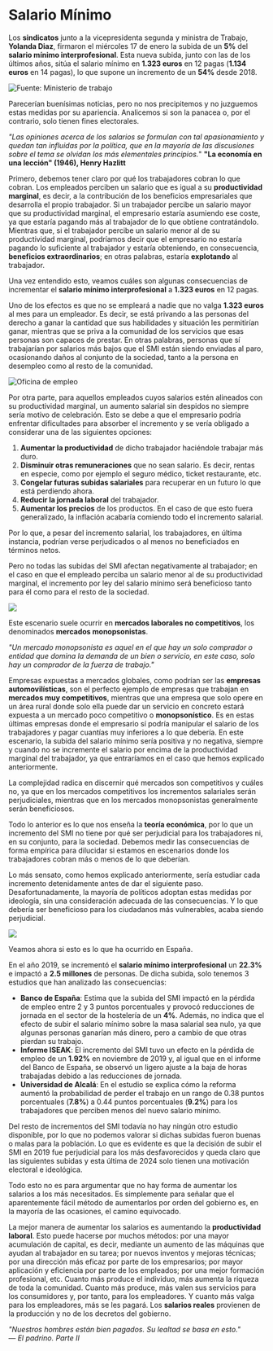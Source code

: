 # Salario Mínimo

Los **sindicatos** junto a la vicepresidenta segunda y ministra de Trabajo, **Yolanda Diaz**, firmaron el miércoles 17 de enero la subida de un **5%** del **salario mínimo interprofesional**. Esta nueva subida, junto con las de los últimos años, sitúa el salario mínimo en **1.323 euros** en 12 pagas (**1.134 euros** en 14 pagas), lo que supone un incremento de un **54%** desde 2018.

![Fuente: Ministerio de trabajo](/src/assets/blogs/images/salario-minimo/image-1.webp)

Parecerían buenísimas noticias, pero no nos precipitemos y no juzguemos estas medidas por su apariencia. Analicemos si son la panacea o, por el contrario, solo tienen fines electorales.

_"Las opiniones acerca de los salarios se formulan con tal apasionamiento y quedan tan influidas por la política, que en la mayoría de las discusiones sobre el tema se olvidan los más elementales principios._" **"La economía en una lección" (1946), Henry Hazlitt**

Primero, debemos tener claro por qué los trabajadores cobran lo que cobran. Los empleados perciben un salario que es igual a su **productividad marginal**, es decir, a la contribución de los beneficios empresariales que desarrolla el propio trabajador. Si un trabajador percibe un salario mayor que su productividad marginal, el empresario estaría asumiendo ese coste, ya que estaría pagando más al trabajador de lo que obtiene contratándolo. Mientras que, si el trabajador percibe un salario menor al de su productividad marginal, podríamos decir que el empresario no estaría pagando lo suficiente al trabajador y estaría obteniendo, en consecuencia, **beneficios extraordinarios**; en otras palabras, estaría **explotando** al trabajador.

Una vez entendido esto, veamos cuáles son algunas consecuencias de incrementar el **salario mínimo interprofesional** a **1.323 euros** en 12 pagas.

Uno de los efectos es que no se empleará a nadie que no valga **1.323 euros** al mes para un empleador. Es decir, se está privando a las personas del derecho a ganar la cantidad que sus habilidades y situación les permitirían ganar, mientras que se priva a la comunidad de los servicios que esas personas son capaces de prestar. En otras palabras, personas que sí trabajarían por salarios más bajos que el SMI están siendo enviadas al paro, ocasionando daños al conjunto de la sociedad, tanto a la persona en desempleo como al resto de la comunidad.

![Oficina de empleo](/src/assets/blogs/images/salario-minimo/image-2.webp)

Por otra parte, para aquellos empleados cuyos salarios estén alineados con su productividad marginal, un aumento salarial sin despidos no siempre sería motivo de celebración. Esto se debe a que el empresario podría enfrentar dificultades para absorber el incremento y se vería obligado a considerar una de las siguientes opciones:

1. **Aumentar la productividad** de dicho trabajador haciéndole trabajar más duro.
2. **Disminuir otras remuneraciones** que no sean salario. Es decir, rentas en especie, como por ejemplo el seguro médico, ticket restaurante, etc.
3. **Congelar futuras subidas salariales** para recuperar en un futuro lo que está perdiendo ahora.
4. **Reducir la jornada laboral** del trabajador.
5. **Aumentar los precios** de los productos. En el caso de que esto fuera generalizado, la inflación acabaría comiendo todo el incremento salarial.

Por lo que, a pesar del incremento salarial, los trabajadores, en última instancia, podrían verse perjudicados o al menos no beneficiados en términos netos.

Pero no todas las subidas del SMI afectan negativamente al trabajador; en el caso en que el empleado perciba un salario menor al de su productividad marginal, el incremento por ley del salario mínimo será beneficioso tanto para él como para el resto de la sociedad.

![](/src/assets/blogs/images/salario-minimo/image-3.webp)

Este escenario suele ocurrir en **mercados laborales no competitivos**, los denominados **mercados monopsonistas**.

_"Un mercado monopsonista es aquel en el que hay un solo comprador o entidad que domina la demanda de un bien o servicio, en este caso, solo hay un comprador de la fuerza de trabajo."_

Empresas expuestas a mercados globales, como podrían ser las **empresas automovilísticas**, son el perfecto ejemplo de empresas que trabajan en **mercados muy competitivos**, mientras que una empresa que solo opere en un área rural donde solo ella puede dar un servicio en concreto estará expuesta a un mercado poco competitivo o **monopsonístico**. Es en estas últimas empresas donde el empresario sí podría manipular el salario de los trabajadores y pagar cuantías muy inferiores a lo que debería. En este escenario, la subida del salario mínimo sería positiva y no negativa, siempre y cuando no se incremente el salario por encima de la productividad marginal del trabajador, ya que entraríamos en el caso que hemos explicado anteriormente.

La complejidad radica en discernir qué mercados son competitivos y cuáles no, ya que en los mercados competitivos los incrementos salariales serán perjudiciales, mientras que en los mercados monopsonistas generalmente serán beneficiosos.

Todo lo anterior es lo que nos enseña la **teoría económica**, por lo que un incremento del SMI no tiene por qué ser perjudicial para los trabajadores ni, en su conjunto, para la sociedad. Debemos medir las consecuencias de forma empírica para dilucidar si estamos en escenarios donde los trabajadores cobran más o menos de lo que deberían.

Lo más sensato, como hemos explicado anteriormente, sería estudiar cada incremento detenidamente antes de dar el siguiente paso. Desafortunadamente, la mayoría de políticos adoptan estas medidas por ideología, sin una consideración adecuada de las consecuencias. Y lo que debería ser beneficioso para los ciudadanos más vulnerables, acaba siendo perjudicial.

![](/src/assets/blogs/images/salario-minimo/image-4.webp)

Veamos ahora si esto es lo que ha ocurrido en España.

En el año 2019, se incrementó el **salario mínimo interprofesional** un **22.3%** e impactó a **2.5 millones** de personas. De dicha subida, solo tenemos 3 estudios que han analizado las consecuencias:

- **Banco de España**: Estima que la subida del SMI impactó en la pérdida de empleo entre 2 y 3 puntos porcentuales y provocó reducciones de jornada en el sector de la hostelería de un **4%**. Además, no indica que el efecto de subir el salario mínimo sobre la masa salarial sea nulo, ya que algunas personas ganarían más dinero, pero a cambio de que otras pierdan su trabajo.
- **Informe ISEAK**: El incremento del SMI tuvo un efecto en la pérdida de empleo de un **1.92%** en noviembre de 2019 y, al igual que en el informe del Banco de España, se observó un ligero ajuste a la baja de horas trabajadas debido a las reducciones de jornada.
- **Universidad de Alcalá**: En el estudio se explica cómo la reforma aumentó la probabilidad de perder el trabajo en un rango de 0.38 puntos porcentuales (**7.8%**) a 0.44 puntos porcentuales (**9.2%**) para los trabajadores que perciben menos del nuevo salario mínimo.

Del resto de incrementos del SMI todavía no hay ningún otro estudio disponible, por lo que no podemos valorar si dichas subidas fueron buenas o malas para la población. Lo que es evidente es que la decisión de subir el SMI en 2019 fue perjudicial para los más desfavorecidos y queda claro que las siguientes subidas y esta última de 2024 solo tienen una motivación electoral e ideológica.

Todo esto no es para argumentar que no hay forma de aumentar los salarios a los más necesitados. Es simplemente para señalar que el aparentemente fácil método de aumentarlos por orden del gobierno es, en la mayoría de las ocasiones, el camino equivocado.

La mejor manera de aumentar los salarios es aumentando la **productividad laboral**. Esto puede hacerse por muchos métodos: por una mayor acumulación de capital, es decir, mediante un aumento de las máquinas que ayudan al trabajador en su tarea; por nuevos inventos y mejoras técnicas; por una dirección más eficaz por parte de los empresarios; por mayor aplicación y eficiencia por parte de los empleados; por una mejor formación profesional, etc. Cuanto más produce el individuo, más aumenta la riqueza de toda la comunidad. Cuanto más produce, más valen sus servicios para los consumidores y, por tanto, para los empleadores. Y cuanto más valga para los empleadores, más se les pagará. Los **salarios reales** provienen de la producción y no de los decretos del gobierno.

_"Nuestros hombres están bien pagados. Su lealtad se basa en esto."_  
— _El padrino. Parte II_
